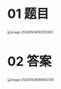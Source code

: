 # 01 题目

<img src="https://cvp.oss-cn-shanghai.aliyuncs.com/picgo/202405040932982.png" alt="image-20240504093252821" style="zoom:50%;" />



# 02 答案

<img src="https://cvp.oss-cn-shanghai.aliyuncs.com/picgo/202405040948881.png" alt="image-20240504094802705" style="zoom:50%;" />